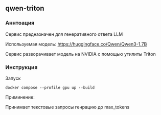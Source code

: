 ## qwen-triton

### Аннтоация
Сервис предназначен для генеративного ответа LLM

Используемая модель: https://huggingface.co/Qwen/Qwen3-1.7B

Сервис разворачивает модель на NVIDIA с помощью утилиты Triton 

### Инструкция
Запуск
```
docker compose --profile gpu up --build
```

Приминение:

Принимает текстовые запросы генрацию до max_tokens